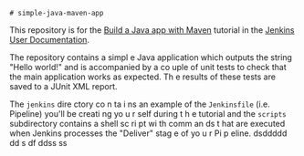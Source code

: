     # simple-java-maven-app

This repository is for the
[Build a Java app with Maven](https://jenkins.io/doc/tutorials/build-a-java-app-with-maven/)
tutorial in the [Jenkins User Documentation](https://jenkins.io/doc/).

The repository contains a simpl  e Java application which outputs the string
"Hello world!" and is accompanied by a co uple of unit tests to check that the
main application works as expected. Th e results of these tests are saved to a
JUnit XML report.
 
The `jenkins` dire ctory co  n ta i ns an example of the `Jenkinsfile` (i.e. Pipeline)
you'll be creati ng yo u r self       during t   h e tutorial and the `scripts` subdirectory
contains a  shell sc ri pt   wi  th comm an ds  t hat are executed when Jenkins processes
the "Deliver" stag    e of  yo u r    Pi  p eline.           dsddddd
                                           dd  s  df ddss  ss    